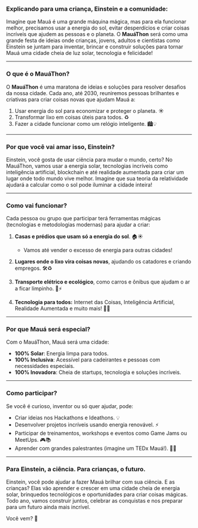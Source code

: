 ### Explicando para uma criança, Einstein e a comunidade:

Imagine que Mauá é uma grande máquina mágica, mas para ela funcionar melhor, precisamos usar a energia do sol, evitar desperdícios e criar coisas incríveis que ajudem as pessoas e o planeta. O **MauáThon** será como uma grande festa de ideias onde crianças, jovens, adultos e cientistas como Einstein se juntam para inventar, brincar e construir soluções para tornar Mauá uma cidade cheia de luz solar, tecnologia e felicidade!

---

### **O que é o MauáThon?**
O **MauáThon** é uma maratona de ideias e soluções para resolver desafios da nossa cidade. Cada ano, até 2030, reuniremos pessoas brilhantes e criativas para criar coisas novas que ajudam Mauá a:

1. Usar energia do sol para economizar e proteger o planeta. ☀️
2. Transformar lixo em coisas úteis para todos. ♻️
3. Fazer a cidade funcionar como um relógio inteligente. 🏙️💡

---

### **Por que você vai amar isso, Einstein?**
Einstein, você gosta de usar ciência para mudar o mundo, certo? No MauáThon, vamos usar a energia solar, tecnologias incríveis como inteligência artificial, blockchain e até realidade aumentada para criar um lugar onde todo mundo vive melhor. Imagine que sua teoria da relatividade ajudará a calcular como o sol pode iluminar a cidade inteira!

---

### **Como vai funcionar?**
Cada pessoa ou grupo que participar terá ferramentas mágicas (tecnologias e metodologias modernas) para ajudar a criar:

1. **Casas e prédios que usam só a energia do sol**. 🏠☀️  
   - Vamos até vender o excesso de energia para outras cidades!
   
2. **Lugares onde o lixo vira coisas novas**, ajudando os catadores e criando empregos. 🛠️♻️

3. **Transporte elétrico e ecológico**, como carros e ônibus que ajudam o ar a ficar limpinho. 🚗⚡

4. **Tecnologia para todos:** Internet das Coisas, Inteligência Artificial, Realidade Aumentada e muito mais! 🤖🌐

---

### **Por que Mauá será especial?**
Com o MauáThon, Mauá será uma cidade:

- **100% Solar**: Energia limpa para todos.  
- **100% Inclusiva**: Acessível para cadeirantes e pessoas com necessidades especiais.  
- **100% Inovadora**: Cheia de startups, tecnologia e soluções incríveis.

---

### **Como participar?**
Se você é curioso, inventor ou só quer ajudar, pode:

- Criar ideias nos Hackathons e Ideathons. 💡  
- Desenvolver projetos incríveis usando energia renovável. ⚡  
- Participar de treinamentos, workshops e eventos como Game Jams ou MeetUps. 🎮📚  
- Aprender com grandes palestrantes (imagine um TEDx Mauá!). 🧠✨

---

### **Para Einstein, a ciência. Para crianças, o futuro.**
Einstein, você pode ajudar a fazer Mauá brilhar com sua ciência. E as crianças? Elas vão aprender e crescer em uma cidade cheia de energia solar, brinquedos tecnológicos e oportunidades para criar coisas mágicas. Todo ano, vamos construir juntos, celebrar as conquistas e nos preparar para um futuro ainda mais incrível.

Você vem? 🌟
